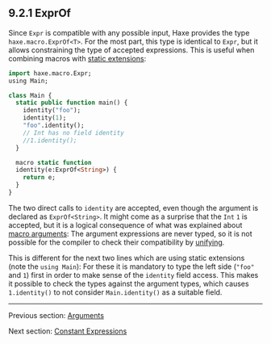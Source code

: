 ## 9.2.1 ExprOf

Since `Expr` is compatible with any possible input, Haxe provides the type `haxe.macro.ExprOf<T>`. For the most part, this type is identical to `Expr`, but it allows constraining the type of accepted expressions. This is useful when combining macros with [static extensions](lf-static-extension.md):

```haxe
import haxe.macro.Expr;
using Main;

class Main {
  static public function main() {
    identity("foo");
    identity(1);
    "foo".identity();
    // Int has no field identity
    //1.identity();
  }

  macro static function
  identity(e:ExprOf<String>) {
    return e;
  }
}
```

The two direct calls to `identity` are accepted, even though the argument is declared as `ExprOf<String>`. It might come as a surprise that the `Int` `1` is accepted, but it is a logical consequence of what was explained about [macro arguments](macro-arguments.md): The argument expressions are never typed, so it is not possible for the compiler to check their compatibility by [unifying](type-system-unification.md).

This is different for the next two lines which are using static extensions (note the `using Main`): For these it is mandatory to type the left side (`"foo"` and `1`) first in order to make sense of the `identity` field access. This makes it possible to check the types against the argument types, which causes `1.identity()` to not consider `Main.identity()` as a suitable field.

---

Previous section: [Arguments](macro-arguments.md)

Next section: [Constant Expressions](macro-constant-arguments.md)